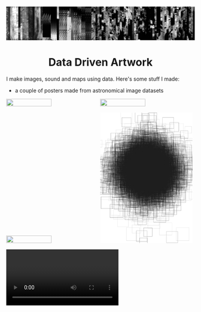 ![](/banner.PNG)


<h1 align="center"> 
Data Driven Artwork
</h1>

I make images, sound and maps using data. Here's some stuff I made:

- a couple of posters made from astronomical image datasets

<img src="posterfinal.webp"  width="49%" height="20%"> <img src="sortgridnew.jpg"  width="49%" height="20%">

<img src="cloudeq.jpg"  width="49%" height="20%"> <img src="tarkos.PNG"  width="49%" height="20%">

<video src="https://amubox.univ-amu.fr/s/yHtHjxEFqyrbA9H" controls="controls" style="max-width: 730px;">
</video>
